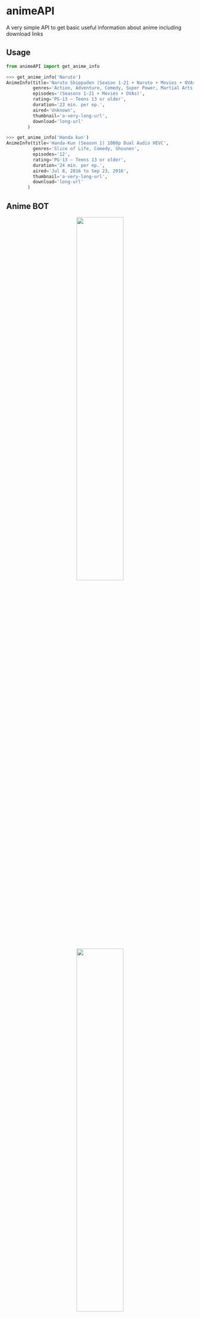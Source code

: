 # animeAPI

A very simple API to get basic useful information about anime including download links


## Usage

```python
from animeAPI import get_anime_info

>>> get_anime_info('Naruto') 
AnimeInfo(title='Naruto Shippuden (Season 1-21 + Naruto + Movies + OVAs) 1080p Dual Audio HEVC', 
          genres='Action, Adventure, Comedy, Super Power, Martial Arts, Shounen', 
          episodes='(Seasons 1-21 + Movies + OVAs)', 
          rating='PG-13 – Teens 13 or older', 
          duration='23 min. per ep.', 
          aired='Unknown', 
          thumbnail='a-very-long-url', 
          download='long-url'
        )

>>> get_anime_info('Handa kun') 
AnimeInfo(title='Handa-Kun (Season 1) 1080p Dual Audio HEVC', 
          genres='Slice of Life, Comedy, Shounen', 
          episodes='12', 
          rating='PG-13 – Teens 13 or older', 
          duration='24 min. per ep.', 
          aired='Jul 8, 2016 to Sep 23, 2016', 
          thumbnail='a-very-long-url', 
          download='long-url'
        )
```

## Anime BOT

<p align='center'>
    <img src='media/ss_naruto.jpg' width=50%>
<p>
<p align='center'>
    <img src='media/ss_aot.jpg' width=50%>
<p>
